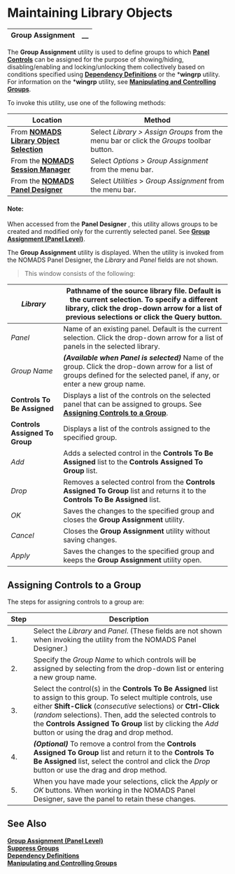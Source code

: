 # Maintaining Library Objects   
  
**Group Assignment** |  **__**  
---|---  
  
The **Group Assignment** utility is used to define groups to which **[Panel Controls](../../Creating%20Panel%20Controls/Introduction.md)** can be assigned for the purpose of showing/hiding, disabling/enabling and locking/unlocking them collectively based on conditions specified using **[Dependency Definitions](../../Panel%20Designer/Options%20and%20Utilities/Dependency%20Definitions.md)** or the ***wingrp** utility. For information on the ***wingrp** utility, see **[Manipulating and Controlling Groups](../../Program%20Interaction/Event-Handler%20Routines/Manipulating%20and%20Controlling%20Groups.md)**.

To invoke this utility, use one of the following methods:

**Location** |  **Method**  
---|---  
From **[NOMADS Library Object Selection](../Library%20Object%20Selection/Overview.md)** |  Select _Library > Assign Groups_ from the menu bar or click the _Groups_ toolbar button.  
From the **[NOMADS Session Manager](../Getting%20Started.htm#sessionmgr)** |  Select _Options > Group Assignment_ from the menu bar.  
From the **[NOMADS Panel Designer](../../Panel%20Designer/Introduction.md)** |  Select _Utilities_ > _Group Assignment_ from the menu bar.

#### **Note:**  
When accessed from the **Panel Designer** , this utility allows groups to be created and modified only for the currently selected panel. See [**Group Assignment (Panel Level)**](../../Panel%20Designer/Options%20and%20Utilities/Group%20Assignment%20\(Panel%20Level\).htm).  
  
The **Group Assignment** utility is displayed. When the utility is invoked from the NOMADS Panel Designer, the _Library_ and _Panel_ fields are not shown.

> This window consists of the following:

_Library_ |  Pathname of the source library file. Default is the current selection. To specify a different library, click the drop-down arrow for a list of previous selections or click the Query button.  
---|---  
_Panel_ |  Name of an existing panel. Default is the current selection. Click the drop-down arrow for a list of panels in the selected library.  
_Group Name_ |  **_(Available when Panel is selected)_** Name of the group. Click the drop-down arrow for a list of groups defined for the selected panel, if any, or enter a new group name.  
**Controls To Be Assigned** |  Displays a list of the controls on the selected panel that can be assigned to groups. See **[Assigning Controls to a Group](Group%20Assignment.htm#assigning)**.  
**Controls Assigned To Group** |  Displays a list of the controls assigned to the specified group.  
_Add_ |  Adds a selected control in the **Controls To Be Assigned** list to the **Controls Assigned To Group** list.  
_Drop_ |  Removes a selected control from the **Controls Assigned To Group** list and returns it to the **Controls To Be Assigned** list.  
_OK_ |  Saves the changes to the specified group and closes the **Group Assignment** utility.  
_Cancel_ |  Closes the **Group Assignment** utility without saving changes.  
_Apply_ |  Saves the changes to the specified group and keeps the **Group Assignment** utility open.  
  
##  Assigning Controls to a Group

The steps for assigning controls to a group are:

**Step** |  **Description**  
---|---  
1. |  Select the _Library_ and _Panel_. (These fields are not shown when invoking the utility from the NOMADS Panel Designer.)  
2. |  Specify the _Group Name_ to which controls will be assigned by selecting from the drop-down list or entering a new group name.  
3. |  Select the control(s) in the **Controls To Be Assigned** list to assign to this group. To select multiple controls, use either **Shift-Click** (_consecutive_ selections) or **Ctrl-Click** (_random_ selections). Then, add the selected controls to the **Controls Assigned To Group** list by clicking the _Add_ button or using the drag and drop method.  
4. |  **_(Optional)_** To remove a control from the **Controls Assigned To Group** list and return it to the **Controls To Be Assigned** list, select the control and click the _Drop_ button or use the drag and drop method.  
5. |  When you have made your selections, click the _Apply_ or _OK_ buttons. When working in the NOMADS Panel Designer, save the panel to retain these changes.  
  
## See Also

[**Group Assignment (Panel Level)**](../../Panel%20Designer/Options%20and%20Utilities/Group%20Assignment%20\(Panel%20Level\).htm)  
**[Suppress Groups](../../Panel%20Designer/Options%20and%20Utilities/Suppress%20Groups.md)**  
**[Dependency Definitions](../../Panel%20Designer/Options%20and%20Utilities/Dependency%20Definitions.md)**  
**[Manipulating and Controlling Groups](../../Program%20Interaction/Event-Handler%20Routines/Manipulating%20and%20Controlling%20Groups.md)**
